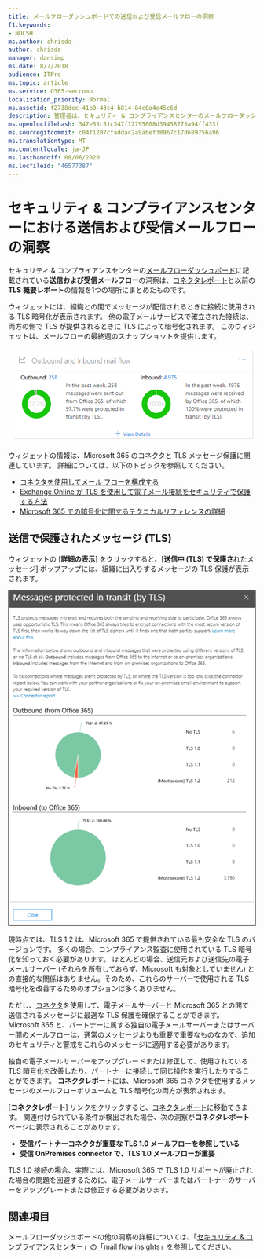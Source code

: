 ```yaml
---
title: メールフローダッシュボードでの送信および受信メールフローの洞察
f1.keywords:
- NOCSH
ms.author: chrisda
author: chrisda
manager: dansimp
ms.date: 8/7/2018
audience: ITPro
ms.topic: article
ms.service: O365-seccomp
localization_priority: Normal
ms.assetid: f2738dec-41b0-43c4-b814-84c0a4e45c6d
description: 管理者は、セキュリティ & コンプライアンスセンターのメールフローダッシュボードでの送信および受信メールフローの洞察について理解できます。
ms.openlocfilehash: 347e53c51c347f12795008d39458773a94ff433f
ms.sourcegitcommit: c04f1207cfaddac2a9abef38967c17d689756a96
ms.translationtype: MT
ms.contentlocale: ja-JP
ms.lasthandoff: 08/06/2020
ms.locfileid: "46577387"
---
```

# <a name="outbound-and-inbound-mail-flow-insight-in-the-security--compliance-center"></a>セキュリティ & コンプライアンスセンターにおける送信および受信メールフローの洞察

セキュリティ & コンプライアンスセンターの[メールフローダッシュボード](mail-flow-insights-v2.md)に記載されている**送信および受信メールフロー**の洞察は、[コネクタレポート](view-mail-flow-reports.md#connector-report)と以前の**TLS 概要レポート**の情報を1つの場所にまとめたものです。

ウィジェットには、組織との間でメッセージが配信されるときに接続に使用される TLS 暗号化が表示されます。 他の電子メールサービスで確立された接続は、両方の側で TLS が提供されるときに TLS によって暗号化されます。 このウィジェットは、メールフローの最終週のスナップショットを提供します。

![セキュリティ & コンプライアンスセンターのメールフローダッシュボードの送信および受信メールフローウィジェット](../../media/mfi-outbound-and-inbound-mail-flow-report-widget.png)

ウィジェットの情報は、Microsoft 365 のコネクタと TLS メッセージ保護に関連しています。 詳細については、以下のトピックを参照してください。

- [コネクタを使用してメール フローを構成する](https://docs.microsoft.com/exchange/mail-flow-best-practices/use-connectors-to-configure-mail-flow/use-connectors-to-configure-mail-flow)
- [Exchange Online が TLS を使用して電子メール接続をセキュリティで保護する方法](https://docs.microsoft.com/microsoft-365/compliance/exchange-online-uses-tls-to-secure-email-connections)
- [Microsoft 365 での暗号化に関するテクニカルリファレンスの詳細](https://docs.microsoft.com/microsoft-365/compliance/technical-reference-details-about-encryption)

## <a name="message-protected-in-transit-by-tls"></a>送信で保護されたメッセージ (TLS)

ウィジェットの [**詳細の表示**] をクリックすると、[**送信中 (TLS) で保護さ**れたメッセージ] ポップアップには、組織に出入りするメッセージの TLS 保護が表示されます。

![送信および受信電子メールウィジェットの [詳細の表示] をクリックした後に表示される、転送中 (TLS) のポップアップで保護されたメッセージ](../../media/mfi-outbound-and-inbound-mail-flow-report-details.png)

現時点では、TLS 1.2 は、Microsoft 365 で提供されている最も安全な TLS のバージョンです。 多くの場合、コンプライアンス監査に使用されている TLS 暗号化を知っておく必要があります。 ほとんどの場合、送信元および送信先の電子メールサーバー (それらを所有しておらず、Microsoft も対象としていません) との直接的な関係はありません。そのため、これらのサーバーで使用される TLS 暗号化を改善するためのオプションは多くありません。

ただし、[コネクタ](https://docs.microsoft.com/exchange/mail-flow-best-practices/use-connectors-to-configure-mail-flow/use-connectors-to-configure-mail-flow)を使用して、電子メールサーバーと Microsoft 365 との間で送信されるメッセージに最適な TLS 保護を確保することができます。 Microsoft 365 と、パートナーに属する独自の電子メールサーバーまたはサーバー間のメールフローは、通常のメッセージよりも重要で重要なものなので、追加のセキュリティと警戒をこれらのメッセージに適用する必要があります。

独自の電子メールサーバーをアップグレードまたは修正して、使用されている TLS 暗号化を改善したり、パートナーに接続して同じ操作を実行したりすることができます。 **コネクタレポート**には、Microsoft 365 コネクタを使用するメッセージのメールフローボリュームと TLS 暗号化の両方が表示されます。

[**コネクタレポート**] リンクをクリックすると、[コネクタレポート](view-mail-flow-reports.md#connector-report)に移動できます。 関連付けられている条件が検出された場合、次の洞察が**コネクタレポート**ページに表示されることがあります。

- **受信パートナーコネクタが重要な TLS 1.0 メールフローを参照している**
- **受信 OnPremises connector で、TLS 1.0 メールフローが重要**

TLS 1.0 接続の場合、実際には、Microsoft 365 で TLS 1.0 サポートが廃止された場合の問題を回避するために、電子メールサーバーまたはパートナーのサーバーをアップグレードまたは修正する必要があります。

## <a name="see-also"></a>関連項目

メールフローダッシュボードの他の洞察の詳細については、「[セキュリティ & コンプライアンスセンター」の「mail flow insights](mail-flow-insights-v2.md)」を参照してください。
